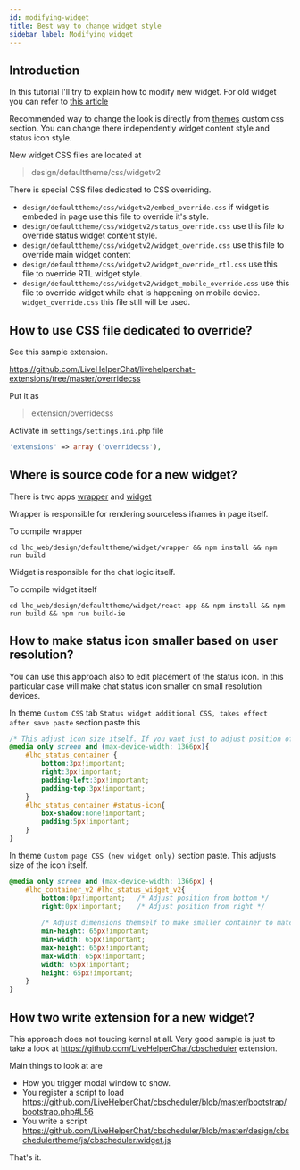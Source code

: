 ```yaml
---
id: modifying-widget
title: Best way to change widget style
sidebar_label: Modifying widget
---
```


## Introduction

In this tutorial I'll try to explain how to modify new widget. For old widget you can refer to [this article](../debug.md#chrome)

Recommended way to change the look is directly from [themes](../theme/theme.md#custom-css) custom css section. You can change there independently widget content style and status icon style.

New widget CSS files are located at

> design/defaulttheme/css/widgetv2

There is special CSS files dedicated to CSS overriding.

* `design/defaulttheme/css/widgetv2/embed_override.css` if widget is embeded in page use this file to override it's style.
* `design/defaulttheme/css/widgetv2/status_override.css` use this file to override status widget content style.
* `design/defaulttheme/css/widgetv2/widget_override.css` use this file to override main widget content
* `design/defaulttheme/css/widgetv2/widget_override_rtl.css` use this file to override RTL widget style.
* `design/defaulttheme/css/widgetv2/widget_mobile_override.css` use this file to override widget while chat is happening on mobile device. `widget_override.css` this file still will be used.

## How to use CSS file dedicated to override?

See this sample extension.

https://github.com/LiveHelperChat/livehelperchat-extensions/tree/master/overridecss

Put it as 

> extension/overridecss

Activate in `settings/settings.ini.php` file 

```php
'extensions' => array ('overridecss'),
```

## Where is source code for a new widget?

There is two apps [wrapper](https://github.com/LiveHelperChat/livehelperchat/tree/master/lhc_web/design/defaulttheme/widget/wrapper) and [widget](https://github.com/LiveHelperChat/livehelperchat/tree/master/lhc_web/design/defaulttheme/widget/react-app)

Wrapper is responsible for rendering sourceless iframes in page itself.

To compile wrapper

```shell script
cd lhc_web/design/defaulttheme/widget/wrapper && npm install && npm run build
```

Widget is responsible for the chat logic itself.

To compile widget itself

```shell script
cd lhc_web/design/defaulttheme/widget/react-app && npm install && npm run build && npm run build-ie
```

## How to make status icon smaller based on user resolution?

You can use this approach also to edit placement of the status icon. In this particular case will make chat status icon smaller on small resolution devices.

In theme `Custom CSS` tab `Status widget additional CSS, takes effect after save paste` section paste this

```css
/* This adjust icon size itself. If you want just to adjust position of the icon. You can ignore these rules. */
@media only screen and (max-device-width: 1366px){
    #lhc_status_container { 
        bottom:3px!important;
        right:3px!important;
        padding-left:3px!important;
        padding-top:3px!important;
    }
    #lhc_status_container #status-icon{
        box-shadow:none!important;
        padding:5px!important;
    }
}
```

In theme `Custom page CSS (new widget only)` section paste. This adjusts size of the icon itself.

```css
@media only screen and (max-device-width: 1366px) {
    #lhc_container_v2 #lhc_status_widget_v2{ 
        bottom:0px!important;   /* Adjust position from bottom */ 
        right:0px!important;    /* Adjust position from right */
        
        /* Adjust dimensions themself to make smaller container to match new icon size */
        min-height: 65px!important;
        min-width: 65px!important;
        max-height: 65px!important;
        max-width: 65px!important;
        width: 65px!important;
        height: 65px!important;
    }
}
```

## How two write extension for a new widget?

This approach does not toucing kernel at all. Very good sample is just to take a look at https://github.com/LiveHelperChat/cbscheduler extension. 

Main things to look at are

* How you trigger modal window to show.
* You register a script to load https://github.com/LiveHelperChat/cbscheduler/blob/master/bootstrap/bootstrap.php#L56
* You write a script https://github.com/LiveHelperChat/cbscheduler/blob/master/design/cbschedulertheme/js/cbscheduler.widget.js

That's it.
